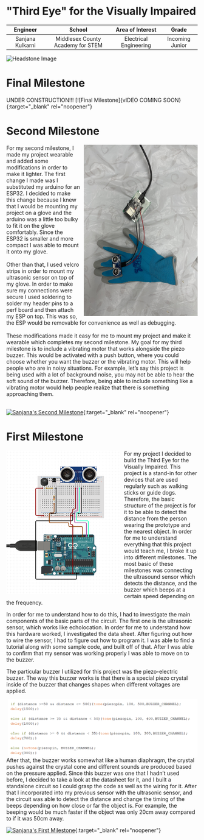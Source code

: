 #  "Third Eye" for the Visually Impaired

| **Engineer** | **School** | **Area of Interest** | **Grade** |
|:--:|:--:|:--:|:--:|
| Sanjana Kulkarni | Middlesex County Academy for STEM | Electrical Engineering | Incoming Junior

![Headstone Image](https://cdn.discordapp.com/attachments/852976694633955328/859537240241340416/image0.jpg)
  
# Final Milestone
UNDER CONSTRUCTION!!!
[![Final Milestone]{vIDEO COMING SOON}{:target="_blank" rel="noopener"}

# Second Milestone
<HTML>
<img src="Images1/image0.jpg" width=300 height=450 align=left style="float:right; padding-left:10px">
For my second milestone, I made my project wearable and added some modifications in order to make it lighter. The first change I made was I substituted my arduino for an ESP32. I decided to make this change because I knew that I would be mounting my project on a glove and the arduino was a little too bulky to fit it on the glove comfortably. Since the ESP32 is smaller and more compact I was able to mount it onto my glove.
</HTML>  

<br>
<br>
Other than that, I used velcro strips in order to mount my ultrasonic sensor on top of my glove. In order to make sure my connections were secure I used soldering to solder my header pins to a perf board and then attach my ESP on top. This was so, the ESP would be removable for convenience as well as debugging. 

<br>
<br>
These modifications made it easy for me to mount my project and make it wearable which completes my second milestone. My goal for my third milestone is to include a vibrating motor that works alongside the piezo buzzer. This would be activated with a push button, where you could choose whether you want the buzzer or the vibrating motor. This will help people who are in noisy situations. For example, let’s say this project is being used with a lot of background noise, you may not be able to hear the soft sound of the buzzer. Therefore, being able to include something like a vibrating motor would help people realize that there is something approaching them. 

<br>
<br>

[![Sanjana's Second Milestone](https://res.cloudinary.com/marcomontalbano/image/upload/v1625095252/video_to_markdown/images/youtube--mv32639qD8E-c05b58ac6eb4c4700831b2b3070cd403.jpg)](https://youtu.be/mv32639qD8E "Sanjana's Second Milestone"){:target="_blank" rel="noopener"}


# First Milestone
  
  <HTML>
  <img src="Images1/17.06.2021_15.58.34_REC.png" width=300 length=50 align=right style="float:left; padding-right:10px">
   For my project I decided to build the Third Eye for the Visually Impaired. This project is a stand-in for other devices that are used regularly such as walking sticks or guide dogs. Therefore, the basic structure of the project is for it to be able to detect the distance from the person wearing the prototype and the nearest object. In order for me to understand everything that this project would teach me, I broke it up into different milestones. The most basic of these milestones was connecting the ultrasound sensor which detects the distance, and the buzzer which beeps at a certain speed depending on the frequency.
  </HTML>
  
  In order for me to understand how to do this, I had to investigate the main components of the basic parts of the circuit. The first one is the ultrasonic sensor, which works like echolocation. In order for me to understand how this hardware worked, I investigated the data sheet. After figuring out how to wire the sensor, I had to figure out how to program it. I was able to find a tutorial along with some sample code, and built off of that. After I was able to confirm that my sensor was working properly I was able to move on to the buzzer. 
  
  The particular buzzer I utilized for this project was the piezo-electric buzzer. The way this buzzer works is that there is a special piezo crystal inside of the buzzer that changes shapes when different voltages are applied. 
  <HTML>
  <img src= "Images1/29.06.2021_17.25.45_REC.png" width=500 align=left style= "float:right;padding-left:10px">
  
   After that, the buzzer works somewhat like a human diaphragm, the crystal pushes against the crystal cone and different sounds are produced based on the pressure applied. Since this buzzer was one that I hadn’t used before, I decided to take a look at the datasheet for it, and I built a standalone circuit so I could grasp the code as well as the wiring for it. After that I incorporated into my previous sensor with the ultrasonic sensor, and the circuit was able to detect the distance and change the timing of the beeps depending on how close or far the object is. For example, the beeping would be much faster if the object was only 20cm away compared to if it was 50cm away. 
</HTML>


[![Sanjana's First Milestone](https://res.cloudinary.com/marcomontalbano/image/upload/v1624479130/video_to_markdown/images/youtube--tTKjn9KAA4s-c05b58ac6eb4c4700831b2b3070cd403.jpg)](https://www.youtube.com/watch?v=tTKjn9KAA4s "Sanjana's First Milestone"){:target="_blank" rel="noopener"}


